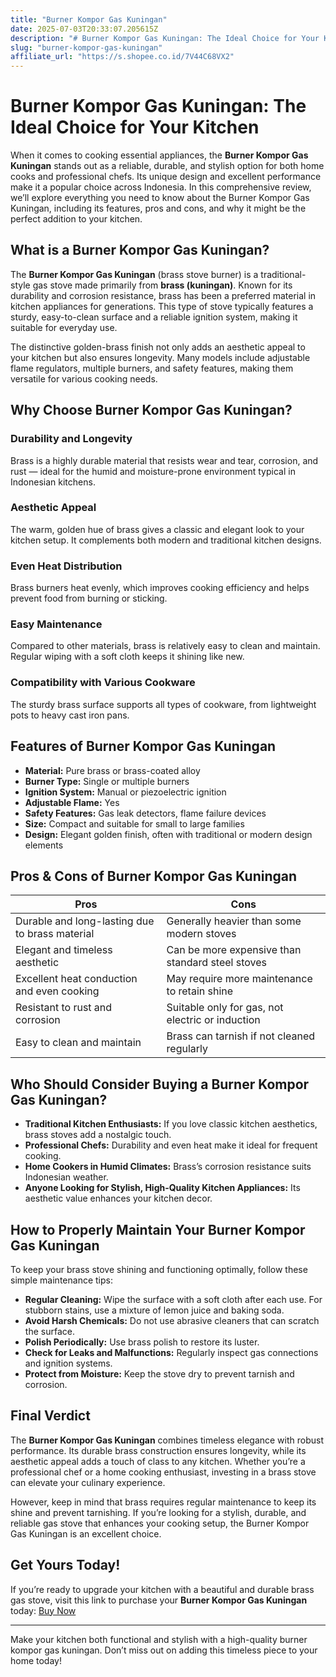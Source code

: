 ```yaml
---
title: "Burner Kompor Gas Kuningan"
date: 2025-07-03T20:33:07.205615Z
description: "# Burner Kompor Gas Kuningan: The Ideal Choice for Your Kitchen..."
slug: "burner-kompor-gas-kuningan"
affiliate_url: "https://s.shopee.co.id/7V44C68VX2"
---
```

# Burner Kompor Gas Kuningan: The Ideal Choice for Your Kitchen

When it comes to cooking essential appliances, the **Burner Kompor Gas Kuningan** stands out as a reliable, durable, and stylish option for both home cooks and professional chefs. Its unique design and excellent performance make it a popular choice across Indonesia. In this comprehensive review, we’ll explore everything you need to know about the Burner Kompor Gas Kuningan, including its features, pros and cons, and why it might be the perfect addition to your kitchen.

## What is a Burner Kompor Gas Kuningan?

The **Burner Kompor Gas Kuningan** (brass stove burner) is a traditional-style gas stove made primarily from **brass (kuningan)**. Known for its durability and corrosion resistance, brass has been a preferred material in kitchen appliances for generations. This type of stove typically features a sturdy, easy-to-clean surface and a reliable ignition system, making it suitable for everyday use.

The distinctive golden-brass finish not only adds an aesthetic appeal to your kitchen but also ensures longevity. Many models include adjustable flame regulators, multiple burners, and safety features, making them versatile for various cooking needs.

## Why Choose Burner Kompor Gas Kuningan?

### Durability and Longevity

Brass is a highly durable material that resists wear and tear, corrosion, and rust — ideal for the humid and moisture-prone environment typical in Indonesian kitchens.

### Aesthetic Appeal

The warm, golden hue of brass gives a classic and elegant look to your kitchen setup. It complements both modern and traditional kitchen designs.

### Even Heat Distribution

Brass burners heat evenly, which improves cooking efficiency and helps prevent food from burning or sticking.

### Easy Maintenance

Compared to other materials, brass is relatively easy to clean and maintain. Regular wiping with a soft cloth keeps it shining like new.

### Compatibility with Various Cookware

The sturdy brass surface supports all types of cookware, from lightweight pots to heavy cast iron pans.

## Features of Burner Kompor Gas Kuningan

- **Material:** Pure brass or brass-coated alloy
- **Burner Type:** Single or multiple burners
- **Ignition System:** Manual or piezoelectric ignition
- **Adjustable Flame:** Yes
- **Safety Features:** Gas leak detectors, flame failure devices
- **Size:** Compact and suitable for small to large families
- **Design:** Elegant golden finish, often with traditional or modern design elements

## Pros & Cons of Burner Kompor Gas Kuningan

| **Pros** | **Cons** |
|------------|------------|
| Durable and long-lasting due to brass material | Generally heavier than some modern stoves |
| Elegant and timeless aesthetic | Can be more expensive than standard steel stoves |
| Excellent heat conduction and even cooking | May require more maintenance to retain shine |
| Resistant to rust and corrosion | Suitable only for gas, not electric or induction |
| Easy to clean and maintain | Brass can tarnish if not cleaned regularly |

## Who Should Consider Buying a Burner Kompor Gas Kuningan?

- **Traditional Kitchen Enthusiasts:** If you love classic kitchen aesthetics, brass stoves add a nostalgic touch.
- **Professional Chefs:** Durability and even heat make it ideal for frequent cooking.
- **Home Cookers in Humid Climates:** Brass’s corrosion resistance suits Indonesian weather.
- **Anyone Looking for Stylish, High-Quality Kitchen Appliances:** Its aesthetic value enhances your kitchen decor.

## How to Properly Maintain Your Burner Kompor Gas Kuningan

To keep your brass stove shining and functioning optimally, follow these simple maintenance tips:

- **Regular Cleaning:** Wipe the surface with a soft cloth after each use. For stubborn stains, use a mixture of lemon juice and baking soda.
- **Avoid Harsh Chemicals:** Do not use abrasive cleaners that can scratch the surface.
- **Polish Periodically:** Use brass polish to restore its luster.
- **Check for Leaks and Malfunctions:** Regularly inspect gas connections and ignition systems.
- **Protect from Moisture:** Keep the stove dry to prevent tarnish and corrosion.

## Final Verdict

The **Burner Kompor Gas Kuningan** combines timeless elegance with robust performance. Its durable brass construction ensures longevity, while its aesthetic appeal adds a touch of class to any kitchen. Whether you’re a professional chef or a home cooking enthusiast, investing in a brass stove can elevate your culinary experience.

However, keep in mind that brass requires regular maintenance to keep its shine and prevent tarnishing. If you’re looking for a stylish, durable, and reliable gas stove that enhances your cooking setup, the Burner Kompor Gas Kuningan is an excellent choice.

## Get Yours Today!

If you’re ready to upgrade your kitchen with a beautiful and durable brass gas stove, visit this link to purchase your **Burner Kompor Gas Kuningan** today: [Buy Now](https://s.shopee.co.id/7V44C68VX2)

---

Make your kitchen both functional and stylish with a high-quality burner kompor gas kuningan. Don’t miss out on adding this timeless piece to your home today!
